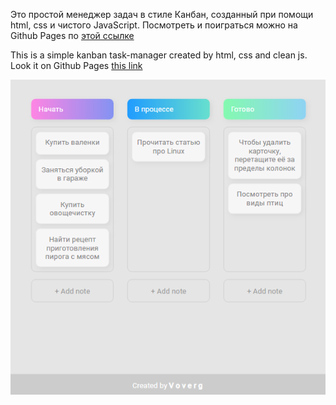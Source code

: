 Это простой менеджер задач в стиле Канбан, созданный при помощи html, css и чистого JavaScript. Посмотреть и поиграться можно на Github Pages по [этой ссылке](https://voverg.github.io/simple-kanban 'Посмотреть таск-менеджер')

This is a simple kanban task-manager created by html, css and clean js. Look it on Github Pages [this link](https://voverg.github.io/simple-kanban 'Look kanban task-manager demo')

![kanban](./img/kanban-social.png)
